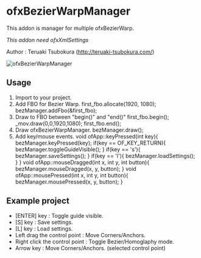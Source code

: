 # ofxBezierWarpManager

This addon is manager for multiple ofxBezierWarp.

*This addon need ofxXmlSettings*

Author : Teruaki Tsubokura (<http://teruaki-tsubokura.com/>)

![ofxBezierWarpManager](https://github.com/TsubokuLab/ofxBezierWarpManager/raw/master/screenshot/ofxBezierWarpManager.png)

## Usage
1. Import to your project.
2. Add FBO for Bezier Warp.
    first_fbo.allocate(1920, 1080);
    bezManager.addFbo(&first_fbo);
3. Draw to FBO between "begin()" and "end()"
    first_fbo.begin();
    _mov.draw(0,0,1920,1080);
    first_fbo.end();
4. Draw ofxBezierWarpManager.
    bezManager.draw();
5. Add key/mouse events.
    void ofApp::keyPressed(int key){
        bezManager.keyPressed(key);
        if(key == OF_KEY_RETURN){
            bezManager.toggleGuideVisible();
        }
        if(key == 's'){
            bezManager.saveSettings();
        }
        if(key == 'l'){
            bezManager.loadSettings();
        }
    }
    void ofApp::mouseDragged(int x, int y, int button){
        bezManager.mouseDragged(x, y, button);
     }
    void ofApp::mousePressed(int x, int y, int button){
        bezManager.mousePressed(x, y, button);
    }

## Example project
* [ENTER] key : Toggle guide visible.
* [S] key : Save settings.
* [L] key : Load settings.
* Left drag the control point : Move Corners/Anchors.
* Right click the control point : Toggle Bezier/Homoglaphy mode.
* Arrow key : Move Corners/Anchors. (selected control point)